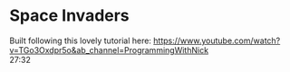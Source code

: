 # Space Invaders

Built following this lovely tutorial here:
https://www.youtube.com/watch?v=TGo3Oxdpr5o&ab_channel=ProgrammingWithNick
</br>
27:32

